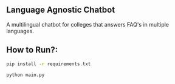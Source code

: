 ## Language Agnostic Chatbot

A multilingual chatbot for colleges that answers FAQ's in multiple languages.

## How to Run?:

```bash
pip install -r requirements.txt
```
```bash
python main.py
```